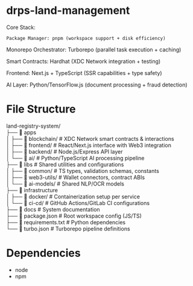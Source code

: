 # drps-land-management
Core Stack:

    Package Manager: pnpm (workspace support + disk efficiency)

Monorepo Orchestrator: Turborepo (parallel task execution + caching)

Smart Contracts: Hardhat (XDC Network integration + testing)

Frontend: Next.js + TypeScript (SSR capabilities + type safety)

AI Layer: Python/TensorFlow.js (document processing + fraud detection)

# File Structure
land-registry-system/  
├── 📁 apps  
│   ├── 📁 blockchain/          # XDC Network smart contracts & interactions  
│   ├── 📁 frontend/            # React/Next.js interface with Web3 integration  
│   ├── 📁 backend/             # Node.js/Express API layer  
│   └── 📁 ai/                  # Python/TypeScript AI processing pipeline  
├── 📁 libs                     # Shared utilities and configurations  
│   ├── 📁 common/              # TS types, validation schemas, constants  
│   ├── 📁 web3-utils/          # Wallet connectors, contract ABIs  
│   └── 📁 ai-models/           # Shared NLP/OCR models  
├── 📁 infrastructure  
│   ├── 📁 docker/              # Containerization setup per service  
│   └── 📁 ci-cd/               # GitHub Actions/GitLab CI configurations  
├── 📁 docs                     # System documentation  
├── 📄 package.json             # Root workspace config (JS/TS)  
├── 📄 requirements.txt         # Python dependencies  
└── 📄 turbo.json               # Turborepo pipeline definitions  



# Dependencies

- node
- npm